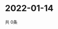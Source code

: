 # 2022-01-14
  共 0条

  <!-- BEGIN -->
  <!-- 最后更新时间Fri Jan 14 2022 10:04:54 GMT+0000 (Coordinated Universal Time) -->
  
  <!-- END -->
  
  